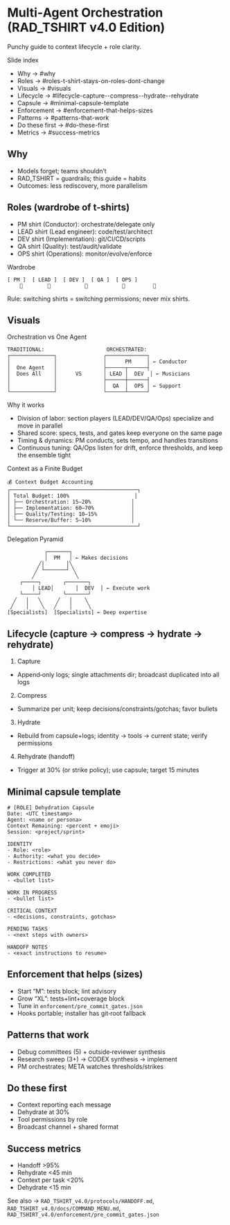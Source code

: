 # Multi‑Agent Orchestration (RAD_TSHIRT v4.0 Edition)

Punchy guide to context lifecycle + role clarity.

Slide index
- Why → #why
- Roles → #roles-t-shirt-stays-on-roles-dont-change
- Visuals → #visuals
- Lifecycle → #lifecycle-capture--compress--hydrate--rehydrate
- Capsule → #minimal-capsule-template
- Enforcement → #enforcement-that-helps-sizes
- Patterns → #patterns-that-work
- Do these first → #do-these-first
- Metrics → #success-metrics

## Why

- Models forget; teams shouldn’t
- RAD_TSHIRT = guardrails; this guide = habits
- Outcomes: less rediscovery, more parallelism

## Roles (wardrobe of t‑shirts)

- PM shirt (Conductor): orchestrate/delegate only
- LEAD shirt (Lead engineer): code/test/architect
- DEV shirt (Implementation): git/CI/CD/scripts
- QA shirt (Quality): test/audit/validate
- OPS shirt (Operations): monitor/evolve/enforce

Wardrobe

```
[ PM ]  [ LEAD ]  [ DEV ]  [ QA ]  [ OPS ]
	👕        👕           👕           👕         👕
```

Rule: switching shirts = switching permissions; never mix shirts.

## Visuals

Orchestration vs One Agent

```
TRADITIONAL:                    ORCHESTRATED:
┌──────────────┐               ┌─────────────┐
│              │               │      PM     │ ← Conductor
│  One Agent   │               ├──────┬──────┤
│  Does All    │      VS       │ LEAD │  DEV  │ ← Musicians
│              │               ├──────┼──────┤
│              │               │  QA  │  OPS │ ← Support
└──────────────┘               └──────┴──────┘
```

Why it works
- Division of labor: section players (LEAD/DEV/QA/Ops) specialize and move in parallel
- Shared score: specs, tests, and gates keep everyone on the same page
- Timing & dynamics: PM conducts, sets tempo, and handles transitions
- Continuous tuning: QA/Ops listen for drift, enforce thresholds, and keep the ensemble tight

Context as a Finite Budget

```
💰 Context Budget Accounting
┌─────────────────────────────────────────┐
│ Total Budget: 100%                     │
│ ├── Orchestration: 15–20%             │
│ ├── Implementation: 60–70%            │
│ ├── Quality/Testing: 10–15%           │
│ └── Reserve/Buffer: 5–10%             │
└─────────────────────────────────────────┘
```

Delegation Pyramid

```
			┌───────┐
			│  PM   │ ← Makes decisions
		  ╱│       │╲
		 ╱ └───────┘ ╲
		╱             ╲
	┌─────┐       ┌───────┐
		│ LEAD│       │  DEV  │ ← Execute work
	└─────┘       └───────┘
  ╱   │   ╲     ╱   │    ╲
 ╱    │    ╲   ╱    │     ╲
[Specialists]  [Specialists] ← Deep expertise
```

## Lifecycle (capture → compress → hydrate → rehydrate)

1) Capture
- Append‑only logs; single attachments dir; broadcast duplicated into all logs

2) Compress
- Summarize per unit; keep decisions/constraints/gotchas; favor bullets

3) Hydrate
- Rebuild from capsule+logs; identity → tools → current state; verify permissions

4) Rehydrate (handoff)
- Trigger at 30% (or strike policy); use capsule; target 15 minutes

## Minimal capsule template

```
# [ROLE] Dehydration Capsule
Date: <UTC timestamp>
Agent: <name or persona>
Context Remaining: <percent + emoji>
Session: <project/sprint>

IDENTITY
- Role: <role>
- Authority: <what you decide>
- Restrictions: <what you never do>

WORK COMPLETED
- <bullet list>

WORK IN PROGRESS
- <bullet list>

CRITICAL CONTEXT
- <decisions, constraints, gotchas>

PENDING TASKS
- <next steps with owners>

HANDOFF NOTES
- <exact instructions to resume>
```

## Enforcement that helps (sizes)

- Start “M”: tests block; lint advisory
- Grow “XL”: tests+lint+coverage block
- Tune in `enforcement/pre_commit_gates.json`
- Hooks portable; installer has git‑root fallback

## Patterns that work

- Debug committees (5) + outside‑reviewer synthesis
- Research sweep (3+) → CODEX synthesis → implement
- PM orchestrates; META watches thresholds/strikes

## Do these first

- Context reporting each message
- Dehydrate at 30%
- Tool permissions by role
- Broadcast channel + shared format

## Success metrics

- Handoff >95%
- Rehydrate <45 min
- Context per task <20%
- Dehydrate <15 min

See also → `RAD_TSHIRT_v4.0/protocols/HANDOFF.md`, `RAD_TSHIRT_v4.0/docs/COMMAND_MENU.md`, `RAD_TSHIRT_v4.0/enforcement/pre_commit_gates.json`
